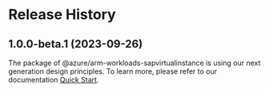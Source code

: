 # Release History
    
## 1.0.0-beta.1 (2023-09-26)

The package of @azure/arm-workloads-sapvirtualinstance is using our next generation design principles. To learn more, please refer to our documentation [Quick Start](https://aka.ms/js-track2-quickstart).
